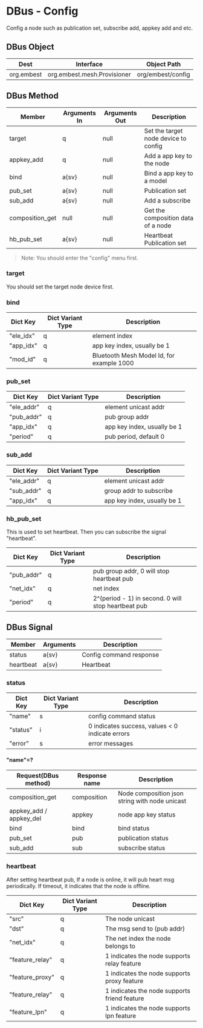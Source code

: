 # DBus - Config

Config a node such as publication set, subscribe add, appkey add and etc.

## DBus Object

| Dest       | Interface                   | Object Path       |
| ---------- | --------------------------- | ----------------- |
| org.embest | org.embest.mesh.Provisioner | org/embest/config |

## DBus Method

| Member          | Arguments In | Arguments Out | Description                          |
| --------------- | ------------ | ------------- | ------------------------------------ |
| target          | q            | null          | Set the target node device to config |
| appkey_add      | q            | null          | Add a app key to the node            |
| bind            | a{sv}        | null          | Bind a app key to a model            |
| pub_set         | a{sv}        | null          | Publication set                      |
| sub_add         | a{sv}        | null          | Add a subscribe                      |
| composition_get | null         | null          | Get the composition data of a node   |
| hb_pub_set      | a{sv}        | null          | Heartbeat Publication set            |

> Note: You should enter the "config" menu first.

### target

You should set the target node device first.

### bind

| Dict Key  | Dict Variant Type | Description                               |
| --------- | ----------------- | ----------------------------------------- |
| "ele_idx" | q                 | element index                             |
| "app_idx" | q                 | app key index, usually be 1               |
| "mod_id"  | q                 | Bluetooth Mesh Model Id, for example 1000 |

### pub_set

| Dict Key   | Dict Variant Type | Description                 |
| ---------- | ----------------- | --------------------------- |
| "ele_addr" | q                 | element unicast addr        |
| "pub_addr" | q                 | pub group addr              |
| "app_idx"  | q                 | app key index, usually be 1 |
| "period"   | q                 | pub period, default 0       |

### sub_add

| Dict Key   | Dict Variant Type | Description                 |
| ---------- | ----------------- | --------------------------- |
| "ele_addr" | q                 | element unicast addr        |
| "sub_addr" | q                 | group addr to subscribe     |
| "app_idx"  | q                 | app key index, usually be 1 |

### hb_pub_set

This is used to set heartbeat. Then you can subscribe the signal "heartbeat".


| Dict Key   | Dict Variant Type | Description                                         |
| ---------- | ----------------- | --------------------------------------------------- |
| "pub_addr" | q                 | pub group addr, 0 will stop heartbeat pub           |
| "net_idx"  | q                 | net index                                           |
| "period"   | q                 | 2^(period - 1) in second. 0 will stop heartbeat pub |

## DBus Signal

| Member    | Arguments | Description             |
| --------- | --------- | ----------------------- |
| status    | a{sv}     | Config command response |
| heartbeat | a{sv}     | Heartbeat               |

### status

| Dict Key | Dict Variant Type | Description                                     |
| -------- | ----------------- | ----------------------------------------------- |
| "name"   | s                 | config command status                           |
| "status" | i                 | 0 indicates success, values < 0 indicate errors |
| "error"  | s                 | error messages                                  |

#### "name"=?

| Request(DBus method)    | Response name | Description                                    |
| ----------------------- | ------------- | ---------------------------------------------- |
| composition_get         | composition   | Node composition json string with node unicast |
| appkey_add / appkey_del | appkey        | node app key status                            |
| bind                    | bind          | bind status                                    |
| pub_set                 | pub           | publication status                             |
| sub_add                 | sub           | subscribe status                               |

### heartbeat

After setting heartbeat pub, If a node is online, it will pub heart msg periodically. If timeout, it indicates that the node is offline.

| Dict Key        | Dict Variant Type | Description                                  |
| --------------- | ----------------- | -------------------------------------------- |
| "src"           | q                 | The node unicast                             |
| "dst"           | q                 | The msg send to (pub addr)                   |
| "net_idx"       | q                 | The net index the node belongs to            |
| "feature_relay" | q                 | 1 indicates the node supports relay feature  |
| "feature_proxy" | q                 | 1 indicates the node supports proxy feature  |
| "feature_relay" | q                 | 1 indicates the node supports friend feature |
| "feature_lpn"   | q                 | 1 indicates the node supports lpn feature    |
